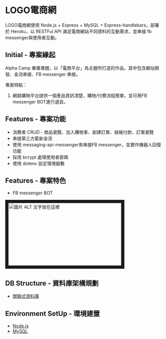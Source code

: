 

# LOGO電商網

LOGO電商網使用 Node.js + Express + MySQL + Express-handlebars，部署於 Heroku，以 RESTFul API 滿足電商網站不同資料的互動需求，並串接 fb messenger與使用者互動。

## Initial - 專案緣起

Alpha Camp 畢業專題，以「電商平台」為主題所打造的作品，其中包含網站開發、金流串接、FB messenger 串接。

專案特點：

1. 網路購物平台提供一個產品資訊清楚，購物/付費流程簡單，並可用FB messenger BOT進行退貨。

## Features - 專案功能

- 消費者 CRUD - 商品瀏覽、加入購物車、創建訂單、結帳付款、訂單瀏覽
- 串接第三方藍新金流
- 使用 messaging-api-messenger來串接FB messenger，並實作機器人回復功能
- 採用 bcrypt 處理使用者密碼
- 使用 dotenv 設定環境變數

## Features - 專案特色
- FB messenger BOT

<a href="http://www.youtube.com/watch?feature=player_embedded&v=GwZbTqTsjyc
" target="_blank"><img src="http://img.youtube.com/vi/GwZbTqTsjyc/0.jpg" 
alt="圖片 ALT 文字放在這裡" width="360" height="200" border="10" /></a>


## DB Structure - 資料庫架構規劃

- [關聯式資料庫](https://drive.google.com/file/d/14l0dbmis8QK5ZiWyS7K7Axd9MsZIB47Q/view?usp=sharing)


## Environment SetUp - 環境建置

- [Node.js](https://nodejs.org/en/)
- [MySQL](https://www.mysql.com/)
